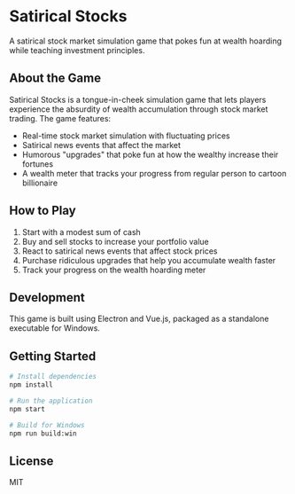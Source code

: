 # Satirical Stocks

A satirical stock market simulation game that pokes fun at wealth hoarding while teaching investment principles.

## About the Game

Satirical Stocks is a tongue-in-cheek simulation game that lets players experience the absurdity of wealth accumulation through stock market trading. The game features:

- Real-time stock market simulation with fluctuating prices
- Satirical news events that affect the market
- Humorous "upgrades" that poke fun at how the wealthy increase their fortunes
- A wealth meter that tracks your progress from regular person to cartoon billionaire

## How to Play

1. Start with a modest sum of cash
2. Buy and sell stocks to increase your portfolio value
3. React to satirical news events that affect stock prices
4. Purchase ridiculous upgrades that help you accumulate wealth faster
5. Track your progress on the wealth hoarding meter

## Development

This game is built using Electron and Vue.js, packaged as a standalone executable for Windows.

## Getting Started

```bash
# Install dependencies
npm install

# Run the application
npm start

# Build for Windows
npm run build:win
```

## License

MIT